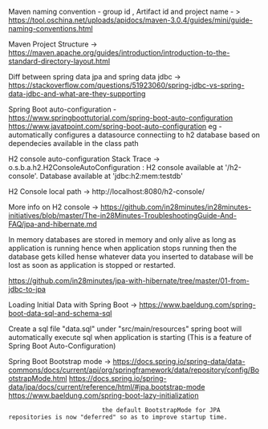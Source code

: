 Maven naming convention - group id , Artifact id and project name - > https://tool.oschina.net/uploads/apidocs/maven-3.0.4/guides/mini/guide-naming-conventions.html

Maven Project Structure -> https://maven.apache.org/guides/introduction/introduction-to-the-standard-directory-layout.html

Diff between spring data jpa and spring data jdbc -> https://stackoverflow.com/questions/51923060/spring-jdbc-vs-spring-data-jdbc-and-what-are-they-supporting


Spring Boot auto-configuration - https://www.springboottutorial.com/spring-boot-auto-configuration
                                 https://www.javatpoint.com/spring-boot-auto-configuration
                                  eg - automatically configures a datasource connectiing to h2 database based on dependecies
                                  available in the class path

H2 console auto-configuration Stack Trace -> o.s.b.a.h2.H2ConsoleAutoConfiguration : H2 console available at '/h2-console'. Database available at 'jdbc:h2:mem:testdb'

H2 Console local path -> http://localhost:8080/h2-console/

More info on H2 console -> https://github.com/in28minutes/in28minutes-initiatives/blob/master/The-in28Minutes-TroubleshootingGuide-And-FAQ/jpa-and-hibernate.md

In memory databases are stored in memory and only alive as long as application is running hence when application stops running then the database gets killed
hense whatever data you inserted to database will be lost as soon as application is stopped or restarted.
 
https://github.com/in28minutes/jpa-with-hibernate/tree/master/01-from-jdbc-to-jpa

Loading Initial Data with Spring Boot -> https://www.baeldung.com/spring-boot-data-sql-and-schema-sql

Create a sql file "data.sql" under "src/main/resources" spring boot will automatically execute sql when application is starting (This is a feature of Spring Boot Auto-Configuration) 

Spring Boot Bootstrap mode -> https://docs.spring.io/spring-data/data-commons/docs/current/api/org/springframework/data/repository/config/BootstrapMode.html
                              https://docs.spring.io/spring-data/jpa/docs/current/reference/html/#jpa.bootstrap-mode
							  https://www.baeldung.com/spring-boot-lazy-initialization
							  
							  the default BootstrapMode for JPA repositories is now "deferred" so as to improve startup time.

